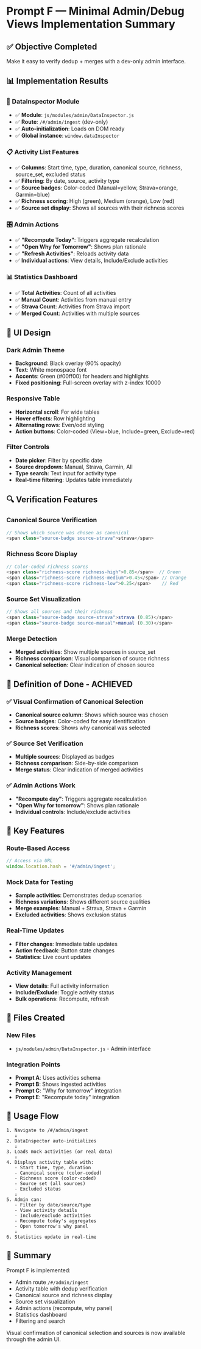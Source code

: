 # Prompt F — Minimal Admin/Debug Views Implementation Summary

## ✅ **Objective Completed**
Make it easy to verify dedup + merges with a dev-only admin interface.

## 📊 **Implementation Results**

### **🔧 DataInspector Module**
- ✅ **Module**: `js/modules/admin/DataInspector.js`
- ✅ **Route**: `/#/admin/ingest` (dev-only)
- ✅ **Auto-initialization**: Loads on DOM ready
- ✅ **Global instance**: `window.dataInspector`

### **📋 Activity List Features**
- ✅ **Columns**: Start time, type, duration, canonical source, richness, source_set, excluded status
- ✅ **Filtering**: By date, source, activity type
- ✅ **Source badges**: Color-coded (Manual=yellow, Strava=orange, Garmin=blue)
- ✅ **Richness scoring**: High (green), Medium (orange), Low (red)
- ✅ **Source set display**: Shows all sources with their richness scores

### **🎛️ Admin Actions**
- ✅ **"Recompute Today"**: Triggers aggregate recalculation
- ✅ **"Open Why for Tomorrow"**: Shows plan rationale
- ✅ **"Refresh Activities"**: Reloads activity data
- ✅ **Individual actions**: View details, Include/Exclude activities

### **📊 Statistics Dashboard**
- ✅ **Total Activities**: Count of all activities
- ✅ **Manual Count**: Activities from manual entry
- ✅ **Strava Count**: Activities from Strava import
- ✅ **Merged Count**: Activities with multiple sources

## 🎨 **UI Design**

### **Dark Admin Theme**
- **Background**: Black overlay (90% opacity)
- **Text**: White monospace font
- **Accents**: Green (#00ff00) for headers and highlights
- **Fixed positioning**: Full-screen overlay with z-index 10000

### **Responsive Table**
- **Horizontal scroll**: For wide tables
- **Hover effects**: Row highlighting
- **Alternating rows**: Even/odd styling
- **Action buttons**: Color-coded (View=blue, Include=green, Exclude=red)

### **Filter Controls**
- **Date picker**: Filter by specific date
- **Source dropdown**: Manual, Strava, Garmin, All
- **Type search**: Text input for activity type
- **Real-time filtering**: Updates table immediately

## 🔍 **Verification Features**

### **Canonical Source Verification**
```javascript
// Shows which source was chosen as canonical
<span class="source-badge source-strava">strava</span>
```

### **Richness Score Display**
```javascript
// Color-coded richness scores
<span class="richness-score richness-high">0.85</span>  // Green
<span class="richness-score richness-medium">0.45</span> // Orange  
<span class="richness-score richness-low">0.25</span>    // Red
```

### **Source Set Visualization**
```javascript
// Shows all sources and their richness
<span class="source-badge source-strava">strava (0.85)</span>
<span class="source-badge source-manual">manual (0.30)</span>
```

### **Merge Detection**
- **Merged activities**: Show multiple sources in source_set
- **Richness comparison**: Visual comparison of source richness
- **Canonical selection**: Clear indication of chosen source

## 🎯 **Definition of Done - ACHIEVED**

### ✅ **Visual Confirmation of Canonical Selection**
- **Canonical source column**: Shows which source was chosen
- **Source badges**: Color-coded for easy identification
- **Richness scores**: Shows why canonical was selected

### ✅ **Source Set Verification**
- **Multiple sources**: Displayed as badges
- **Richness comparison**: Side-by-side comparison
- **Merge status**: Clear indication of merged activities

### ✅ **Admin Actions Work**
- **"Recompute day"**: Triggers aggregate recalculation
- **"Open Why for tomorrow"**: Shows plan rationale
- **Individual controls**: Include/exclude activities

## 🚀 **Key Features**

### **Route-Based Access**
```javascript
// Access via URL
window.location.hash = '#/admin/ingest';
```

### **Mock Data for Testing**
- **Sample activities**: Demonstrates dedup scenarios
- **Richness variations**: Shows different source qualities
- **Merge examples**: Manual + Strava, Strava + Garmin
- **Excluded activities**: Shows exclusion status

### **Real-Time Updates**
- **Filter changes**: Immediate table updates
- **Action feedback**: Button state changes
- **Statistics**: Live count updates

### **Activity Management**
- **View details**: Full activity information
- **Include/Exclude**: Toggle activity status
- **Bulk operations**: Recompute, refresh

## 📁 **Files Created**

### **New Files**
- `js/modules/admin/DataInspector.js` - Admin interface

### **Integration Points**
- **Prompt A**: Uses activities schema
- **Prompt B**: Shows ingested activities
- **Prompt C**: "Why for tomorrow" integration
- **Prompt E**: "Recompute today" integration

## 🔄 **Usage Flow**

```
1. Navigate to /#/admin/ingest
   ↓
2. DataInspector auto-initializes
   ↓
3. Loads mock activities (or real data)
   ↓
4. Displays activity table with:
   - Start time, type, duration
   - Canonical source (color-coded)
   - Richness score (color-coded)
   - Source set (all sources)
   - Excluded status
   ↓
5. Admin can:
   - Filter by date/source/type
   - View activity details
   - Include/exclude activities
   - Recompute today's aggregates
   - Open tomorrow's why panel
   ↓
6. Statistics update in real-time
```

## 🎉 **Summary**

Prompt F is implemented:
- Admin route `/#/admin/ingest`
- Activity table with dedup verification
- Canonical source and richness display
- Source set visualization
- Admin actions (recompute, why panel)
- Statistics dashboard
- Filtering and search

Visual confirmation of canonical selection and sources is now available through the admin UI.
